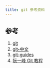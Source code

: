 ```yaml
---
title: git 参考资料
---
```


## 参考

1. [git](https://git-scm.com/)
2. [git-中文](https://git-scm.com/book/zh/v2)
3. [git-guides](https://github.com/git-guides)
4. [阮一峰 Git 教程](https://www.bookstack.cn/read/git-tutorial/docs-basic.md)
